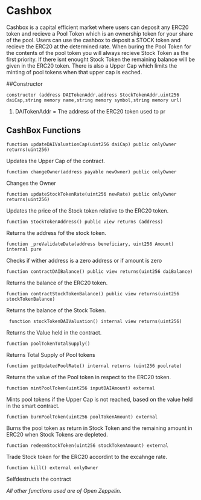 # Cashbox
Cashbox is a capital efficient market where users can deposit any ERC20 token and recieve a Pool Token which is an ownership token for your share of the pool. Users can use the cashbox to deposit a STOCK token and recieve the ERC20 at the determined rate. When buring the Pool Token for the contents of the pool token you will always recieve Stock Token as the first priority. If there isnt enought Stock Token the remaining balance will be given in the ERC20 token. There is also a Upper Cap which limits the minting of pool tokens when that upper cap is eached.

##Constructor

`constructor (address DAITokenAddr,address StockTokenAddr,uint256 daiCap,string memory name,string memory symbol,string memory url) `

1. DAITokenAddr = The address of the ERC20 token used to pr


## CashBox Functions

`function updateDAIValuationCap(uint256 daiCap) public onlyOwner returns(uint256)`

Updates the Upper Cap of the contract.


 `function changeOwner(address payable newOwner) public onlyOwner`
 
Changes the Owner


`function updateStockTokenRate(uint256 newRate) public onlyOwner returns(uint256)`

Updates the price of the Stock token relative to the ERC20 token.


`function StockTokenAddress() public view returns (address)`

Returns the address fof the stock token.


`function _preValidateData(address beneficiary, uint256 Amount) internal pure`

Checks if wither address is a zero address or if amount is zero


 `function contractDAIBalance() public view returns(uint256 daiBalance)`
 
 Returns the balance of the ERC20 token.
 
 
 `function contractStockTokenBalance() public view returns(uint256 stockTokenBalance)`
 
  Returns the balance of the Stock Token.
 
 
` function stockTokenDAIValuation() internal view returns(uint256)`

 Returns the Value held in the contract.
 
 
 `function poolTokenTotalSupply()`
 
Returns Total Supply of Pool tokens

 
 `function getUpdatedPoolRate() internal returns (uint256 poolrate)`
 
 Returns the value of the Pool token in respect to the ERC20 token.
 
 
 `function mintPoolToken(uint256 inputDAIAmount) external`
 
 Mints pool tokens if the Upper Cap is not reached, based on the value held in the smart contract.
 
 
 `function burnPoolToken(uint256 poolTokenAmount) external`
 
 Burns the pool token as return in Stock Token and the remaining amount in ERC20 when Stock Tokens are depleted.
 
 
 
`function redeemStockToken(uint256 stockTokenAmount) external`

Trade Stock token for the ERC20 accordint to the excahnge rate.

 
 `function kill() external onlyOwner`
 
 Selfdestructs the contract
 

_All other functions used are of Open Zeppelin._

